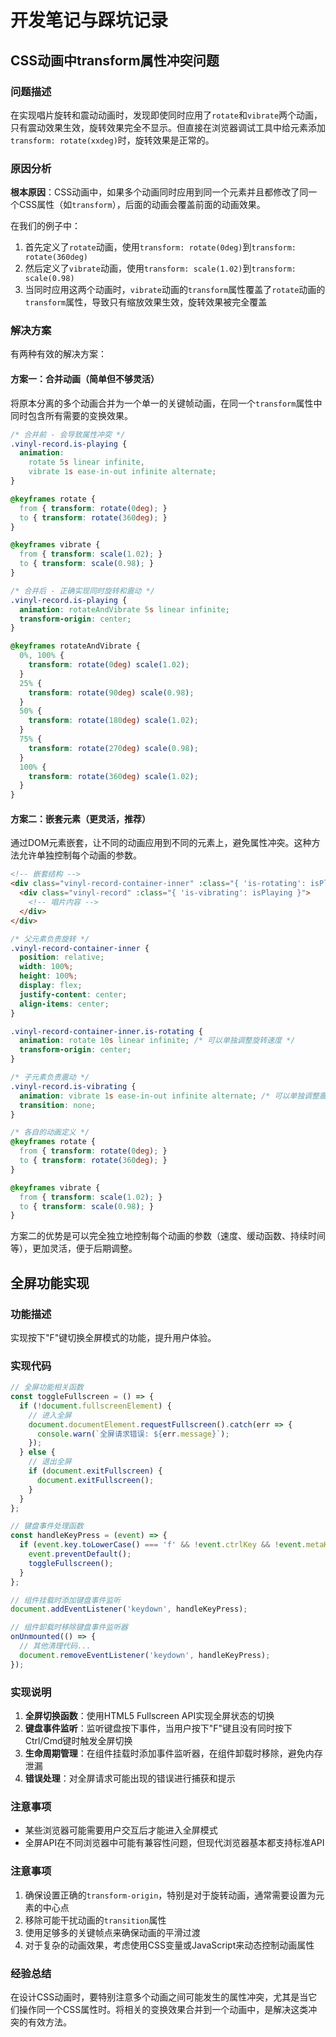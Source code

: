 # 开发笔记与踩坑记录

## CSS动画中transform属性冲突问题

### 问题描述
在实现唱片旋转和震动动画时，发现即使同时应用了`rotate`和`vibrate`两个动画，只有震动效果生效，旋转效果完全不显示。但直接在浏览器调试工具中给元素添加`transform: rotate(xxdeg)`时，旋转效果是正常的。

### 原因分析
**根本原因**：CSS动画中，如果多个动画同时应用到同一个元素并且都修改了同一个CSS属性（如`transform`），后面的动画会覆盖前面的动画效果。

在我们的例子中：
1. 首先定义了`rotate`动画，使用`transform: rotate(0deg)`到`transform: rotate(360deg)`
2. 然后定义了`vibrate`动画，使用`transform: scale(1.02)`到`transform: scale(0.98)`
3. 当同时应用这两个动画时，`vibrate`动画的`transform`属性覆盖了`rotate`动画的`transform`属性，导致只有缩放效果生效，旋转效果被完全覆盖

### 解决方案

有两种有效的解决方案：

#### 方案一：合并动画（简单但不够灵活）
将原本分离的多个动画合并为一个单一的关键帧动画，在同一个`transform`属性中同时包含所有需要的变换效果。

```css
/* 合并前 - 会导致属性冲突 */
.vinyl-record.is-playing {
  animation:
    rotate 5s linear infinite,
    vibrate 1s ease-in-out infinite alternate;
}

@keyframes rotate {
  from { transform: rotate(0deg); }
  to { transform: rotate(360deg); }
}

@keyframes vibrate {
  from { transform: scale(1.02); }
  to { transform: scale(0.98); }
}

/* 合并后 - 正确实现同时旋转和震动 */
.vinyl-record.is-playing {
  animation: rotateAndVibrate 5s linear infinite;
  transform-origin: center;
}

@keyframes rotateAndVibrate {
  0%, 100% {
    transform: rotate(0deg) scale(1.02);
  }
  25% {
    transform: rotate(90deg) scale(0.98);
  }
  50% {
    transform: rotate(180deg) scale(1.02);
  }
  75% {
    transform: rotate(270deg) scale(0.98);
  }
  100% {
    transform: rotate(360deg) scale(1.02);
  }
}
```

#### 方案二：嵌套元素（更灵活，推荐）
通过DOM元素嵌套，让不同的动画应用到不同的元素上，避免属性冲突。这种方法允许单独控制每个动画的参数。

```html
<!-- 嵌套结构 -->
<div class="vinyl-record-container-inner" :class="{ 'is-rotating': isPlaying }">
  <div class="vinyl-record" :class="{ 'is-vibrating': isPlaying }">
    <!-- 唱片内容 -->
  </div>
</div>
```

```css
/* 父元素负责旋转 */
.vinyl-record-container-inner {
  position: relative;
  width: 100%;
  height: 100%;
  display: flex;
  justify-content: center;
  align-items: center;
}

.vinyl-record-container-inner.is-rotating {
  animation: rotate 10s linear infinite; /* 可以单独调整旋转速度 */
  transform-origin: center;
}

/* 子元素负责震动 */
.vinyl-record.is-vibrating {
  animation: vibrate 1s ease-in-out infinite alternate; /* 可以单独调整震动参数 */
  transition: none;
}

/* 各自的动画定义 */
@keyframes rotate {
  from { transform: rotate(0deg); }
  to { transform: rotate(360deg); }
}

@keyframes vibrate {
  from { transform: scale(1.02); }
  to { transform: scale(0.98); }
}
```

方案二的优势是可以完全独立地控制每个动画的参数（速度、缓动函数、持续时间等），更加灵活，便于后期调整。

## 全屏功能实现

### 功能描述
实现按下"F"键切换全屏模式的功能，提升用户体验。

### 实现代码

```javascript
// 全屏功能相关函数
const toggleFullscreen = () => {
  if (!document.fullscreenElement) {
    // 进入全屏
    document.documentElement.requestFullscreen().catch(err => {
      console.warn(`全屏请求错误: ${err.message}`);
    });
  } else {
    // 退出全屏
    if (document.exitFullscreen) {
      document.exitFullscreen();
    }
  }
};

// 键盘事件处理函数
const handleKeyPress = (event) => {
  if (event.key.toLowerCase() === 'f' && !event.ctrlKey && !event.metaKey) {
    event.preventDefault();
    toggleFullscreen();
  }
};

// 组件挂载时添加键盘事件监听
document.addEventListener('keydown', handleKeyPress);

// 组件卸载时移除键盘事件监听器
onUnmounted(() => {
  // 其他清理代码...
  document.removeEventListener('keydown', handleKeyPress);
});
```

### 实现说明
1. **全屏切换函数**：使用HTML5 Fullscreen API实现全屏状态的切换
2. **键盘事件监听**：监听键盘按下事件，当用户按下"F"键且没有同时按下Ctrl/Cmd键时触发全屏切换
3. **生命周期管理**：在组件挂载时添加事件监听器，在组件卸载时移除，避免内存泄漏
4. **错误处理**：对全屏请求可能出现的错误进行捕获和提示

### 注意事项
- 某些浏览器可能需要用户交互后才能进入全屏模式
- 全屏API在不同浏览器中可能有兼容性问题，但现代浏览器基本都支持标准API

### 注意事项
1. 确保设置正确的`transform-origin`，特别是对于旋转动画，通常需要设置为元素的中心点
2. 移除可能干扰动画的`transition`属性
3. 使用足够多的关键帧点来确保动画的平滑过渡
4. 对于复杂的动画效果，考虑使用CSS变量或JavaScript来动态控制动画属性

### 经验总结
在设计CSS动画时，要特别注意多个动画之间可能发生的属性冲突，尤其是当它们操作同一个CSS属性时。将相关的变换效果合并到一个动画中，是解决这类冲突的有效方法。